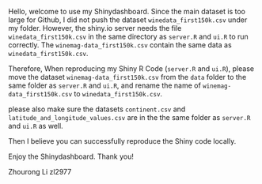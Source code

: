 Hello, welcome to use my Shinydashboard. Since the main dataset is too large for Github, I did not push the dataset `winedata_first150k.csv` under my folder. However, the shiny.io server needs the file `winedata_first150k.csv` in the same directory as `server.R` and `ui.R` to run correctly. The `winemag-data_first150k.csv` contain the same data as `winedata_first150k.csv`.

Therefore, When reproducing my Shiny R Code (`server.R` and `ui.R`), please move the dataset `winemag-data_first150k.csv` from the `data` folder to the same folder as `server.R` and `ui.R`, and rename the name of `winemag-data_first150k.csv` to `winedata_first150k.csv`.

please also make sure the datasets `continent.csv` and `latitude_and_longitude_values.csv` are in the the same folder as `server.R` and `ui.R` as well.

Then I believe you can successfully reproduce the Shiny code locally.

Enjoy the Shinydashboard. Thank you!


Zhourong Li zl2977